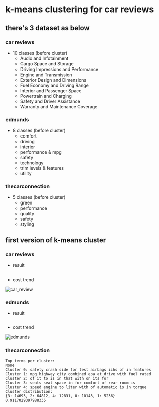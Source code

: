 # k-means clustering for car reviews
## there's 3 dataset as below
### car reviews
* 10 classes (before cluster)
  * Audio and Infotainment
  * Cargo Space and Storage
  * Driving Impressions and Performance
  * Engine and Transmission
  * Exterior Design and Dimensions
  * Fuel Economy and Driving Range
  * Interior and Passenger Space
  * Powertrain and Charging
  * Safety and Driver Assistance
  * Warranty and Maintenance Coverage
  
### edmunds
* 8 classes (before cluster)
  * comfort
  * driving
  * interior
  * performance & mpg
  * safety
  * technology
  * trim levels & features
  * utility
  
### thecarconnection
* 5 classes (before cluster)
  * green
  * performance
  * quality
  * safety
  * styling
 
## first version of k-means cluster
### car reviews
* result
```
```

* cost trend

![car_review]("car_review_(5,15).png")

### edmunds
* result
```

```
* cost trend

![edmunds]("edmunds_(5,15).png")

### thecarconnection
```
Top terms per cluster:
None
Cluster 0: safety crash side for test airbags iihs of in features
Cluster 1: mpg highway city combined epa at drive with fuel rated
Cluster 2: of it to is in that with on its for
Cluster 3: seats seat space in for comfort of rear room is
Cluster 4: speed engine to liter with of automatic is in torque
Cluster distribution:
{3: 14693, 2: 64812, 4: 12831, 0: 10143, 1: 5236}
0.9117029397988335
```
 
  